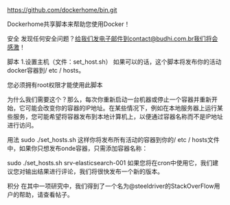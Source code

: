 https://github.com/dockerhome/bin.git


Dockerhome共享脚本来帮助您使用Docker！

安全
发现任何安全问题？给我们发电子邮件到contact@budhi.com.br我们将会感激！

脚本
1.设置主机（文件：set_host.sh）
如果可以的话，这个脚本将发布你的活动docker容器到/ etc / hosts。

您必须拥有root权限才能使用此脚本

为什么我们需要这个？那么，每次你重新启动一台机器或停止一个容器并重新开始，它可能会改变你的容器的IP地址。在某些情况下，例如在本地服务器上运行某些服务，您可能希望将容器发布到本地计算机上，以便通过容器名称而不是IP地址进行访问。

用法
sudo ./set_hosts.sh
这样你将发布所有活动的容器到你的/ etc / hosts文件中，如果你只想发布onde容器，只需添加容器名称：

sudo ./set_hosts.sh srv-elasticsearch-001
如果您将在cron中使用它，我们建议您对输出结果进行评论，我们将很快发布一个新的版本。

积分
在其中一项研究中，我们得到了一个名为@steeldriver的StackOverFlow用户的帮助，请查看帖子。
